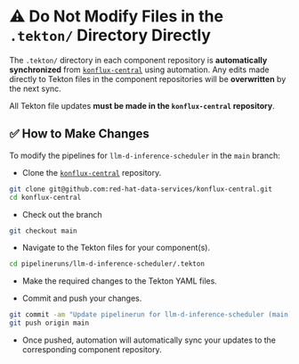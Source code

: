# ⚠️ Do Not Modify Files in the `.tekton/` Directory Directly

The `.tekton/` directory in each component repository is **automatically synchronized** from [`konflux-central`](https://github.com/red-hat-data-services/konflux-central) using automation. Any edits made directly to Tekton files in the component repositories will be **overwritten** by the next sync.

All Tekton file updates **must be made in the `konflux-central` repository**.

## ✅ How to Make Changes

To modify the pipelines for `llm-d-inference-scheduler` in the `main` branch:

- Clone the [`konflux-central`](https://github.com/red-hat-data-services/konflux-central) repository.

```bash
git clone git@github.com:red-hat-data-services/konflux-central.git
cd konflux-central
```

- Check out the branch

```bash
git checkout main
```

- Navigate to the Tekton files for your component(s).

```bash
cd pipelineruns/llm-d-inference-scheduler/.tekton
```

- Make the required changes to the Tekton YAML files.

- Commit and push your changes.

```bash
git commit -am "Update pipelinerun for llm-d-inference-scheduler (main)"
git push origin main
```

- Once pushed, automation will automatically sync your updates to the corresponding component repository.
